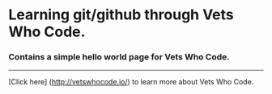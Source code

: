 # Learning git/github through Vets Who Code.
### Contains a simple hello world page for Vets Who Code.

---

[Click here] (http://vetswhocode.io/) to learn more about Vets Who Code.
